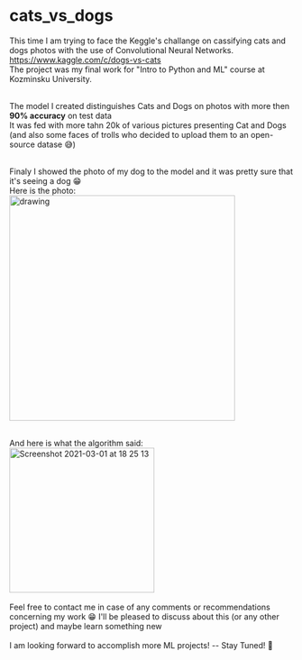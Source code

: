 # cats_vs_dogs
This time I am trying to face the Keggle's challange on cassifying cats and dogs photos with the use of Convolutional Neural Networks.<br>
https://www.kaggle.com/c/dogs-vs-cats <br>
The project was my final work for "Intro to Python and ML" course at Kozminsku University.<br><br>

The model I created distinguishes Cats and Dogs on photos with more then <b>90% accuracy</b> on test data<br>
It was fed with more tahn 20k of various pictures presenting Cat and Dogs (and also some faces of trolls who decided to upload them to an open-source datase 😅)<br><br>

Finaly I showed the photo of my dog to the model and it was pretty sure that it's seeing a dog 😁 <br>
Here is the photo:<br>
<img src="https://user-images.githubusercontent.com/51453876/109534053-3618cc80-7abb-11eb-8e80-bb6cdd05840e.jpg" alt="drawing" width="400"/>



<br>
And here is what the algorithm said: <br>
<img width="257" alt="Screenshot 2021-03-01 at 18 25 13" src="https://user-images.githubusercontent.com/51453876/109534288-79733b00-7abb-11eb-92c9-cb1336d40ab8.png">
<br><br>
Feel free to contact me in case of any comments or recommendations concerning my work 😁 I'll be pleased to discuss about this (or any other project) and maybe learn something new <br> <br>
I am looking forward to accomplish more ML projects! -- Stay Tuned! 🙌

